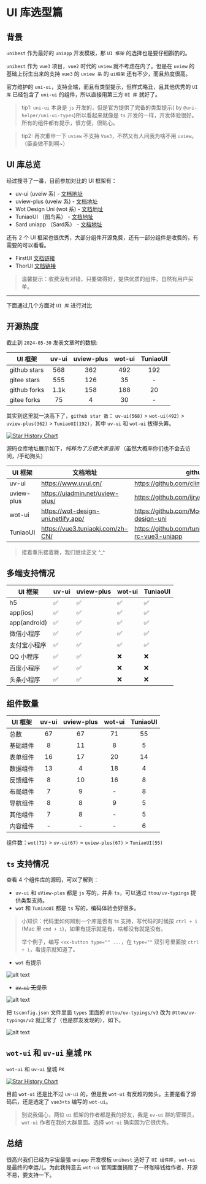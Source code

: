 # UI 库选型篇

## 背景

`unibest` 作为最好的 `uniapp` 开发模板，那 `UI 框架` 的选择也是要仔细斟酌的。

`unibest` 作为 `vue3` 项目，`vue2` 时代的 `uview` 就不考虑在内了。但是在 `uview` 的基础上衍生出来的支持 `vue3` 的 `uview 系` 的 `ui框架` 还有不少，而且热度很高。

官方维护的 `uni-ui`，支持全端，而且有类型提示，但样式略丑，且其他优秀的 `UI 库` 已经包含了 `uni-ui` 的组件，所以直接用第三方 `UI 库` 就好了。

> tip1: `uni-ui` 本身是 `js` 开发的，但是官方提供了完备的类型提示( by `@uni-helper/uni-ui-types`)所以看起来就像是 `ts` 开发的一样，开发体验很好。所有的组件都有提示，很方便，很贴心。

> tip2: 再次重申一下 `uview` 不支持 `Vue3`，不然又有人问我为啥不用 `uview`。（臣妾做不到啊~）

## UI 库总览

经过搜寻了一番，目前参加对比的 UI 框架有：

- uv-ui (uveiw 系) - [文档地址](https://www.uvui.cn/)
- uview-plus (uveiw 系) - [文档地址](https://uiadmin.net/uview-plus/)
- Wot Design Uni (wot 系) - [文档地址](https://wot-design-uni.netlify.app/)
- TuniaoUI （图鸟系） - [文档地址](https://vue3.tuniaokj.com/)
- Sard uniapp （Sard系） - [文档地址](https://sard.wzt.zone/sard-uniapp-docs/)

还有 2 个 UI 框架也很优秀，大部分组件开源免费，还有一部分组件是收费的，有需要的可以看看。

- FirstUI [文档链接](https://doc.firstui.cn/)
- ThorUI [文档链接](https://thorui.cn/doc/)

> 温馨提示：收费没有对错，只要做得好，提供优质的组件，自然有用户买单。

---

下面通过几个方面对 `UI 库` 进行对比

## 开源热度

截止到 `2024-05-30` 发表文章时的数据:

| UI 框架      | uv-ui | uview-plus | wot-ui | TuniaoUI |
| ------------ | :---: | :--------: | :----: | :------: |
| github stars |  568  |    362     |  492   |   192    |
| gitee stars  |  555  |    126     |   35   |    -     |
| github forks | 1.1k  |    158     |  188   |    20    |
| gitee forks  |  75   |     4      |   30   |    -     |

其实到这里就一决高下了，`github star 数`： `uv-ui(568)` > `wot-ui(492)` > `uview-plus(362)` > `TuniaoUI(192)`，其中 `uv-ui` 和 `wot-ui` 拔得头筹。

[![Star History Chart](https://api.star-history.com/svg?repos=Moonofweisheng/wot-design-uni,climblee/uv-ui,ijry/uview-plus,tuniaoTech/tuniaoui-rc-vue3-uniapp&type=Date)](https://star-history.com/#Moonofweisheng/wot-design-uni&climblee/uv-ui&ijry/uview-plus&tuniaoTech/tuniaoui-rc-vue3-uniapp&Date)

源码仓库地址展示如下，_纯粹为了方便大家查阅_ （虽然大概率你们也不会去访问，/手动狗头）

| UI 框架    | 文档地址                              | github                                                  | gitee                                             |
| ---------- | ------------------------------------- | ------------------------------------------------------- | ------------------------------------------------- |
| uv-ui      | <https://www.uvui.cn/>                | <https://github.com/climblee/uv-ui>                     | <https://gitee.com/climblee/uv-ui>                |
| uview-plus | <https://uiadmin.net/uview-plus/>     | <https://github.com/ijry/uview-plus>                    | <https://gitee.com/uiadmin/uview-plus>            |
| wot-ui     | <https://wot-design-uni.netlify.app/> | <https://github.com/Moonofweisheng/wot-design-uni>      | <https://gitee.com/wot-design-uni/wot-design-uni> |
| TuniaoUI   | <https://vue3.tuniaokj.com/zh-CN/>    | <https://github.com/tuniaoTech/tuniaoui-rc-vue3-uniapp> | -                                                 |

> 接着奏乐接着舞，我们继续正文 ^\_^

## 多端支持情况

| UI 框架      | uv-ui | uview-plus | wot-ui | TuniaoUI |
| ------------ | ----- | ---------- | ------ | -------- |
| h5           | ✅    | ✅         | ✅     | ✅       |
| app(ios)     | ✅    | ✅         | ✅     | ✅       |
| app(android) | ✅    | ✅         | ✅     | ✅       |
| 微信小程序   | ✅    | ✅         | ✅     | ✅       |
| 支付宝小程序 | ✅    | ✅         | ✅     | ✅       |
| QQ 小程序    | ✅    | ✅         | ❌     | ❌       |
| 百度小程序   | ✅    | ✅         | ❌     | ❌       |
| 头条小程序   | ✅    | ✅         | ❌     | ❌       |

## 组件数量

| UI 框架  | uv-ui | uview-plus | wot-ui | TuniaoUI |
| -------- | :---: | :--------: | :----: | :------: |
| 总数     |  67   |     67     |   71   |    55    |
| 基础组件 |   8   |     11     |   8    |    5     |
| 表单组件 |  16   |     17     |   20   |    14    |
| 数据组件 |  13   |     4      |   18   |    4     |
| 反馈组件 |   8   |     10     |   16   |    8     |
| 布局组件 |   7   |     9      |   -    |    8     |
| 导航组件 |   8   |     8      |   9    |    5     |
| 其他组件 |   7   |     8      |   -    |    5     |
| 内容组件 |   -   |     -      |   -    |    6     |

组件数：`wot(71)` > `uv-ui(67)` = `uview-plus(67)` > `TuniaoUI(55)`

## `ts` 支持情况

查看 4 个组件库的源码，可以了解到：

- `uv-ui` 和 `uView-plus` 都是 `js` 写的，并非 `ts`，可以通过 `ttou/uv-typings` 提供类型支持。
- `wot` 和 `TuniaoUI` 都是 `ts` 写的，编码体验会好很多。

> 小知识：代码里如何辨别一个库是否有 ts 支持，写代码的时候按 `ctrl + i` (Mac 里 `cmd + i`)，如果有提示就是有，啥都没有就是没有。
>
> 举个例子，编写 `<xx-button type="" ...`，在 `type=""` 双引号里面按 `ctrl + i`，看提示就知道了。

- `wot` 有提示

![alt text](image.png)

- ~~`uv-ui` 无提示~~

![alt text](image-1.png)

把 `tsconfig.json` 文件里面 `types` 里面的 `@ttou/uv-typings/v3` 改为 `@ttou/uv-typings/v2` 就正常了（也是群友发现的），如下。

![alt text](image-2.png)

## `wot-ui` 和 `uv-ui` 皇城 `PK`

`wot-ui` 和 `uv-ui` 皇城 `PK`

[![Star History Chart](https://api.star-history.com/svg?repos=Moonofweisheng/wot-design-uni,climblee/uv-ui&type=Date)](https://star-history.com/#Moonofweisheng/wot-design-uni&climblee/uv-ui&Date)

目前 `wot-ui` 还是比不过 `uv-ui` 的，但是我 `wot-ui` 有反超的势头。主要是看了源码后，还是选定了 `vue3+ts` 编写的 `wot-ui`。

> 别说我偏心，两位 `ui` 框架的作者都是我的好友，我是 `uv-ui` 群的管理员，`wot-ui` 作者在我的大群里面。选择 `wot-ui` 确实因为它很优秀。

## 总结

很高兴我们已经为宇宙最强 `uniapp` 开发模板 `unibest` 选好了 `UI 组件库`，`wot-ui` 是最终的幸运儿。为此我特意去 `wot-ui` 官网里面捐赠了一杯咖啡钱给作者，开源不易，要支持一下。
